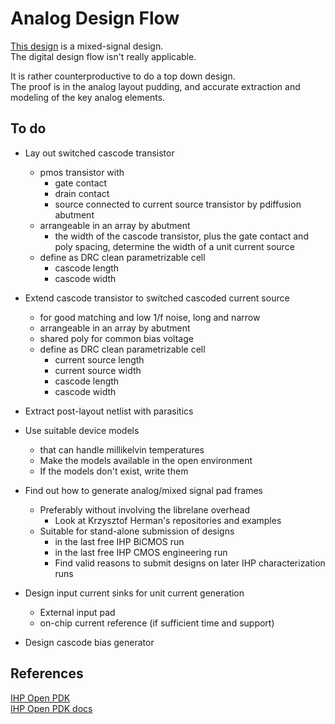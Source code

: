 # Analog Design Flow  

[This design](./README.md) is a mixed-signal design.  
The digital design flow isn't really applicable.  
  
It is rather counterproductive to do a top down design.  
The proof is in the analog layout pudding, 
and accurate extraction and modeling of the key analog elements.  

## To do  

* Lay out switched cascode transistor  
    * pmos transistor with  
        * gate contact  
        * drain contact  
        * source connected to current source transistor by pdiffusion abutment  
    * arrangeable in an array by abutment  
        * the width of the cascode transistor, plus the gate contact and poly spacing, 
          determine the width of a unit current source  
    * define as DRC clean parametrizable cell
        * cascode length  
        * cascode width  
* Extend cascode transistor to switched cascoded current source  
    * for good matching and low 1/f noise, long and narrow  
    * arrangeable in an array by abutment  
    * shared poly for common bias voltage  
    * define as DRC clean parametrizable cell  
        * current source length  
        * current source width  
        * cascode length  
        * cascode width  
* Extract post-layout netlist with parasitics  
* Use suitable device models  
    * that can handle millikelvin temperatures  
    * Make the models available in the open environment  
    * If the models don't exist, write them  

* Find out how to generate analog/mixed signal pad frames  
    * Preferably without involving the librelane overhead  
        * Look at Krzysztof Herman's repositories and examples  
    * Suitable for stand-alone submission of designs 
        * in the last free IHP BiCMOS run  
        * in the last free IHP CMOS engineering run  
        * Find valid reasons to submit designs on later IHP characterization runs  

* Design input current sinks for unit current generation  
    * External input pad  
    * on-chip current reference (if sufficient time and support)  
* Design cascode bias generator  

## References  

[IHP Open PDK](https://github.com/IHP-GmbH/IHP-Open-PDK/)  
[IHP Open PDK docs](https://github.com/IHP-GmbH/IHP-Open-PDK-docs/)  
